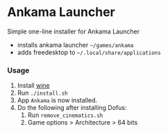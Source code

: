 # Ankama Launcher

Simple one-line installer for Ankama Launcher
- installs ankama launcher `~/games/ankama`
- adds freedesktop to `~/.local/share/applications`

### Usage

1. Install [wine](https://www.winehq.org/)
2. Run `./install.sh`
3. App `Ankama` is now installed.
4. Do the following after installing Dofus:
    1. Run `remove_cinematics.sh`
    2. Game options > Architecture > 64 bits